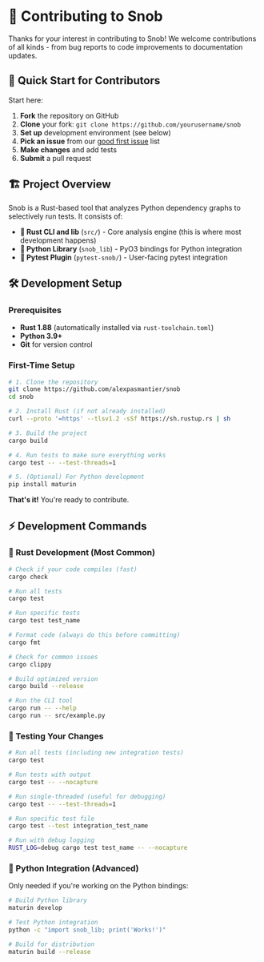 # 🤝 Contributing to Snob

Thanks for your interest in contributing to Snob! We welcome contributions of all kinds - from bug reports to code improvements to documentation updates.

## 🚀 Quick Start for Contributors

Start here:

1. **Fork** the repository on GitHub
2. **Clone** your fork: `git clone https://github.com/yourusername/snob`
3. **Set up** development environment (see below)
4. **Pick an issue** from our [good first issue](https://github.com/your-org/snob/labels/good%20first%20issue) list
5. **Make changes** and add tests
6. **Submit** a pull request

## 🏗️ Project Overview

Snob is a Rust-based tool that analyzes Python dependency graphs to selectively run tests. It consists of:

- **🦀 Rust CLI and lib** (`src/`) - Core analysis engine (this is where most development happens)
- **🐍 Python Library** (`snob_lib`) - PyO3 bindings for Python integration
- **🧪 Pytest Plugin** (`pytest-snob/`) - User-facing pytest integration

## 🛠️ Development Setup

### Prerequisites

- **Rust 1.88** (automatically installed via `rust-toolchain.toml`)
- **Python 3.9+**
- **Git** for version control

### First-Time Setup

```bash
# 1. Clone the repository
git clone https://github.com/alexpasmantier/snob
cd snob

# 2. Install Rust (if not already installed)
curl --proto '=https' --tlsv1.2 -sSf https://sh.rustup.rs | sh

# 3. Build the project
cargo build

# 4. Run tests to make sure everything works
cargo test -- --test-threads=1

# 5. (Optional) For Python development
pip install maturin
```

**That's it!** You're ready to contribute.

## ⚡ Development Commands

### 🦀 Rust Development (Most Common)

```bash
# Check if your code compiles (fast)
cargo check

# Run all tests
cargo test

# Run specific tests
cargo test test_name

# Format code (always do this before committing)
cargo fmt

# Check for common issues
cargo clippy

# Build optimized version
cargo build --release

# Run the CLI tool
cargo run -- --help
cargo run -- src/example.py
```

### 🧪 Testing Your Changes

```bash
# Run all tests (including new integration tests)
cargo test

# Run tests with output
cargo test -- --nocapture

# Run single-threaded (useful for debugging)
cargo test -- --test-threads=1

# Run specific test file
cargo test --test integration_test_name

# Run with debug logging
RUST_LOG=debug cargo test test_name -- --nocapture
```

### 🐍 Python Integration (Advanced)

Only needed if you're working on the Python bindings:

```bash
# Build Python library
maturin develop

# Test Python integration
python -c "import snob_lib; print('Works!')"

# Build for distribution
maturin build --release
```

